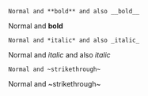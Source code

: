 ```
Normal and **bold** and also __bold__
```

Normal and **bold**


```
Normal and *italic* and also _italic_
```

Normal and *italic* and also _italic_


```
Normal and ~strikethrough~
```

Normal and ~strikethrough~